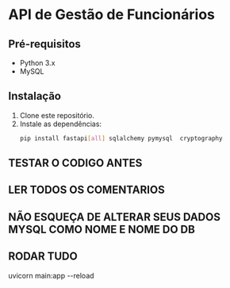 # API de Gestão de Funcionários

## Pré-requisitos

- Python 3.x
- MySQL

## Instalação

1. Clone este repositório.
2. Instale as dependências:
   ```bash
   pip install fastapi[all] sqlalchemy pymysql  cryptography

## TESTAR O CODIGO ANTES
## LER TODOS OS COMENTARIOS
## NÃO ESQUEÇA DE ALTERAR SEUS DADOS MYSQL COMO NOME <SENHA> E NOME DO DB

## RODAR TUDO
uvicorn main:app --reload